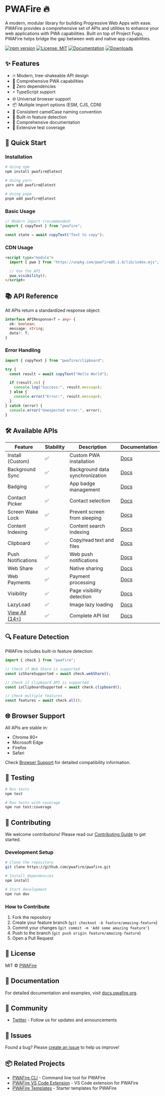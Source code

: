 # PWAFire 🔥

A modern, modular library for building Progressive Web Apps with ease. PWAFire provides a comprehensive set of APIs and utilities to enhance your web applications with PWA capabilities. Built on top of Project Fugu, PWAFire helps bridge the gap between web and native app capabilities.

[![npm version](https://badge.fury.io/js/pwafire.svg)](https://badge.fury.io/js/pwafire)
[![License: MIT](https://img.shields.io/badge/License-MIT-yellow.svg)](https://opensource.org/licenses/MIT)
[![Documentation](https://img.shields.io/badge/Docs-docs.pwafire.org-blue)](https://docs.pwafire.org)
[![Downloads](https://img.shields.io/npm/dm/pwafire)](https://www.npmjs.com/package/pwafire)

## ✨ Features

- 🔥 Modern, tree-shakeable API design
- 📱 Comprehensive PWA capabilities
- 🚀 Zero dependencies
- ⚡️ TypeScript support
- 🌐 Universal browser support
- 📦 Multiple import options (ESM, CJS, CDN)
- 🎯 Consistent camelCase naming convention
- 🔄 Built-in feature detection
- 📝 Comprehensive documentation
- 🧪 Extensive test coverage

## 🚀 Quick Start

### Installation

```bash
# Using npm
npm install pwafire@latest

# Using yarn
yarn add pwafire@latest

# Using pnpm
pnpm add pwafire@latest
```

### Basic Usage

```js
// Modern import (recommended)
import { copyText } from "pwafire";

const state = await copyText("Text to copy");
```

### CDN Usage

```html
<script type="module">
  import { pwa } from "https://unpkg.com/pwafire@5.1.8/lib/index.mjs";

  // Use the API
  pwa.visibility();
</script>
```

## 📚 API Reference

All APIs return a standardized response object:

```typescript
interface APIResponse<T = any> {
  ok: boolean;
  message: string;
  data?: T;
}
```

### Error Handling

```js
import { copyText } from "pwafire/clipboard";

try {
  const result = await copyText("Hello World");

  if (result.ok) {
    console.log("Success:", result.message);
  } else {
    console.error("Error:", result.message);
  }
} catch (error) {
  console.error("Unexpected error:", error);
}
```

## 🛠 Available APIs

| Feature                                                | Stability | Description                     | Documentation                                         |
| ------------------------------------------------------ | --------- | ------------------------------- | ----------------------------------------------------- |
| Install (Custom)                                       | ✅        | Custom PWA installation         | [Docs](https://docs.pwafire.org/api/install)          |
| Background Sync                                        | ✅        | Background data synchronization | [Docs](https://docs.pwafire.org/api/background-sync)  |
| Badging                                                | ✅        | App badge management            | [Docs](https://docs.pwafire.org/api/badging)          |
| Contact Picker                                         | ✅        | Contact selection               | [Docs](https://docs.pwafire.org/api/contacts)         |
| Screen Wake Lock                                       | ✅        | Prevent screen from sleeping    | [Docs](https://docs.pwafire.org/api/wake-lock)        |
| Content Indexing                                       | ✅        | Content search indexing         | [Docs](https://docs.pwafire.org/api/content-indexing) |
| Clipboard                                              | ✅        | Copy/read text and files        | [Docs](https://docs.pwafire.org/api/clipboard)        |
| Push Notifications                                     | ✅        | Web push notifications          | [Docs](https://docs.pwafire.org/api/notifications)    |
| Web Share                                              | ✅        | Native sharing                  | [Docs](https://docs.pwafire.org/api/web-share)        |
| Web Payments                                           | ✅        | Payment processing              | [Docs](https://docs.pwafire.org/api/payment)          |
| Visibility                                             | ✅        | Page visibility detection       | [Docs](https://docs.pwafire.org/api/visibility)       |
| LazyLoad                                               | ✅        | Image lazy loading              | [Docs](https://docs.pwafire.org/api/lazy-load)        |
| [View All (14+)](https://docs.pwafire.org/get-started) | ✅        | Complete API list               | [Docs](https://docs.pwafire.org/api)                  |

## 🔍 Feature Detection

PWAFire includes built-in feature detection:

```js
import { check } from "pwafire";

// Check if Web Share is supported
const isShareSupported = await check.webShare();

// Check if Clipboard API is supported
const isClipboardSupported = await check.clipboard();

// Check multiple features
const features = await check.all();
```

## 🌐 Browser Support

All APIs are stable in:

- Chrome 80+
- Microsoft Edge
- Firefox
- Safari

Check [Browser Support](https://pwafire.org/developer/tools/browser-test/) for detailed compatibility information.

## 🧪 Testing

```bash
# Run tests
npm test

# Run tests with coverage
npm run test:coverage
```

## 🤝 Contributing

We welcome contributions! Please read our [Contributing Guide](CONTRIBUTING.md) to get started.

### Development Setup

```bash
# Clone the repository
git clone https://github.com/pwafire/pwafire.git

# Install dependencies
npm install

# Start development
npm run dev
```

### How to Contribute

1. Fork the repository
2. Create your feature branch (`git checkout -b feature/amazing-feature`)
3. Commit your changes (`git commit -m 'Add some amazing feature'`)
4. Push to the branch (`git push origin feature/amazing-feature`)
5. Open a Pull Request

## 📄 License

MIT © [PWAFire](https://github.com/pwafire)

## 📖 Documentation

For detailed documentation and examples, visit [docs.pwafire.org](https://docs.pwafire.org).

## 💬 Community

- [Twitter](https://twitter.com/pwafire) - Follow us for updates and announcements

## 🐛 Issues

Found a bug? Please [create an issue](https://github.com/pwafire/pwafire/issues/new) to help us improve!

## 📦 Related Projects

- [PWAFire CLI](https://github.com/pwafire/cli) - Command line tool for PWAFire
- [PWAFire VS Code Extension](https://marketplace.visualstudio.com/items?itemName=pwafire.pwafire) - VS Code extension for PWAFire
- [PWAFire Templates](https://github.com/pwafire/templates) - Starter templates for PWAFire

